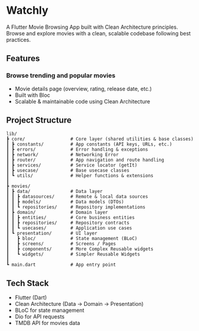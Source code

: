 # Watchly

A Flutter Movie Browsing App built with Clean Architecture principles.
Browse and explore movies with a clean, scalable codebase following best practices.

## Features

### Browse trending and popular movies
- Movie details page (overview, rating, release date, etc.)
- Built with Bloc
- Scalable & maintainable code using Clean Architecture

## Project Structure
```
lib/
┣ core/                 # Core layer (shared utilities & base classes)
┃ ┣ constants/          # App constants (API keys, URLs, etc.)
┃ ┣ errors/             # Error handling & exceptions
┃ ┣ network/            # Networking Error
┃ ┣ router/             # App navigation and route handling
┃ ┣ services/           # Service locator (getIt)
┃ ┣ usecase/            # Base usecase classes
┃ ┗ utils/              # Helper functions & extensions
┃
┣ movies/
┃ ┣ data/               # Data layer
┃ ┃ ┣ datasources/      # Remote & local data sources
┃ ┃ ┣ models/           # Data models (DTOs)
┃ ┃ ┗ repositories/     # Repository implementations
┃ ┣ domain/             # Domain layer
┃ ┃ ┣ entities/         # Core business entities
┃ ┃ ┣ repositories/     # Repository contracts
┃ ┃ ┗ usecases/         # Application use cases
┃ ┗ presentation/       # UI layer
┃   ┣ bloc/             # State management (BLoC)
┃   ┣ screens/          # Screens / Pages
┃   ┣ components/       # More Complex Reusable widgets
┃   ┗ widgets/          # Simpler Reusable Widgets
┃
┗ main.dart             # App entry point
```
## Tech Stack
- Flutter (Dart)
- Clean Architecture (Data → Domain → Presentation)
- BLoC for state management
- Dio for API requests
- TMDB API for movies data
